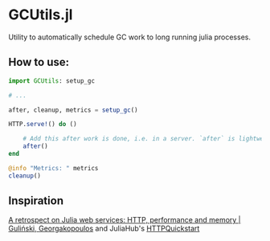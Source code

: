 # GCUtils.jl

Utility to automatically schedule GC work to long running julia processes.

## How to use:

```julia
import GCUtils: setup_gc

# ...

after, cleanup, metrics = setup_gc()

HTTP.serve!() do ()

    # Add this after work is done, i.e. in a server. `after` is lightweight (atomically sets two values)
    after()
end

@info "Metrics: " metrics
cleanup()

```

## Inspiration

[A retrospect on Julia web services: HTTP, performance and memory | Guliński, Georgakopoulos](https://www.youtube.com/watch?v=veZ7xB62olI) and JuliaHub's [HTTPQuickstart](https://github.com/JuliaComputing/HTTPQuickstart.jl)
